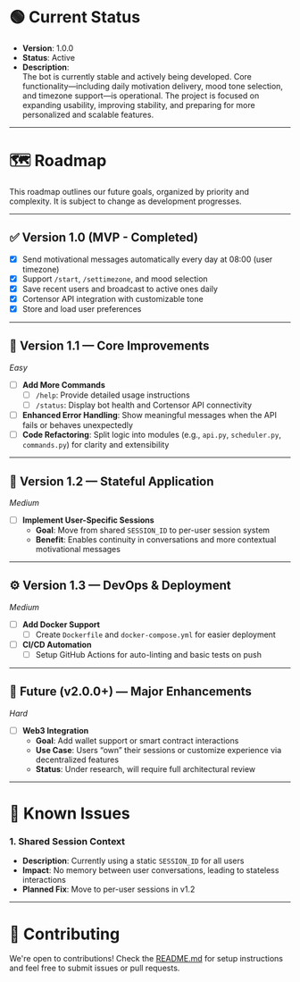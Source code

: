 # 🟢 Current Status

- **Version**: 1.0.0  
- **Status**: Active  
- **Description**:  
  The bot is currently stable and actively being developed. Core functionality—including daily motivation delivery, mood tone selection, and timezone support—is operational. The project is focused on expanding usability, improving stability, and preparing for more personalized and scalable features.

---

# 🗺️ Roadmap

This roadmap outlines our future goals, organized by priority and complexity. It is subject to change as development progresses.

---

## ✅ Version 1.0 (MVP - Completed)
- [x] Send motivational messages automatically every day at 08:00 (user timezone)
- [x] Support `/start`, `/settimezone`, and mood selection
- [x] Save recent users and broadcast to active ones daily
- [x] Cortensor API integration with customizable tone
- [x] Store and load user preferences

---

## 🔧 Version 1.1 — Core Improvements
*Easy*
- [ ] **Add More Commands**
  - [ ] `/help`: Provide detailed usage instructions
  - [ ] `/status`: Display bot health and Cortensor API connectivity
- [ ] **Enhanced Error Handling**: Show meaningful messages when the API fails or behaves unexpectedly
- [ ] **Code Refactoring**: Split logic into modules (e.g., `api.py`, `scheduler.py`, `commands.py`) for clarity and extensibility

---

## 🧠 Version 1.2 — Stateful Application
*Medium*
- [ ] **Implement User-Specific Sessions**
  - **Goal**: Move from shared `SESSION_ID` to per-user session system
  - **Benefit**: Enables continuity in conversations and more contextual motivational messages

---

## ⚙️ Version 1.3 — DevOps & Deployment
*Medium*
- [ ] **Add Docker Support**
  - [ ] Create `Dockerfile` and `docker-compose.yml` for easier deployment
- [ ] **CI/CD Automation**
  - [ ] Setup GitHub Actions for auto-linting and basic tests on push

---

## 🚀 Future (v2.0.0+) — Major Enhancements
*Hard*
- [ ] **Web3 Integration**
  - **Goal**: Add wallet support or smart contract interactions
  - **Use Case**: Users “own” their sessions or customize experience via decentralized features
  - **Status**: Under research, will require full architectural review

---

# 🐛 Known Issues

### 1. Shared Session Context
- **Description**: Currently using a static `SESSION_ID` for all users
- **Impact**: No memory between user conversations, leading to stateless interactions
- **Planned Fix**: Move to per-user sessions in v1.2

---

# 🧩 Contributing

We're open to contributions! Check the [README.md](./README.md) for setup instructions and feel free to submit issues or pull requests.

